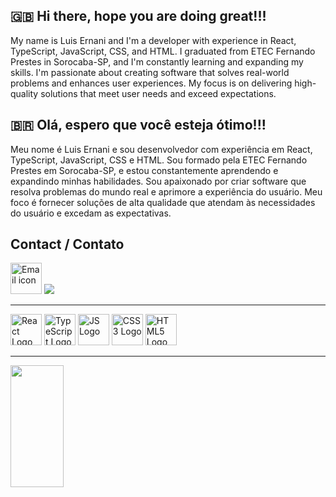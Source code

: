 ## 🇬🇧 Hi there, hope you are doing great!!!

My name is Luis Ernani and I'm a developer with experience in React, TypeScript, JavaScript, CSS, and HTML. I graduated from ETEC Fernando Prestes in Sorocaba-SP, and I'm constantly learning and expanding my skills. I'm passionate about creating software that solves real-world problems and enhances user experiences. My focus is on delivering high-quality solutions that meet user needs and exceed expectations.


## 🇧🇷 Olá, espero que você esteja ótimo!!!

Meu nome é Luis Ernani e sou desenvolvedor com experiência em React, TypeScript, JavaScript, CSS e HTML. Sou formado pela ETEC Fernando Prestes em Sorocaba-SP, e estou constantemente aprendendo e expandindo minhas habilidades. Sou apaixonado por criar software que resolva problemas do mundo real e aprimore a experiência do usuário. Meu foco é fornecer soluções de alta qualidade que atendam às necessidades do usuário e excedam as expectativas.


## Contact / Contato
<div>
    <p align="left">
        <a href="mailto:luisernani87@gmail.com"><img src="https://cdn-icons-png.flaticon.com/512/732/732200.png" alt="Email icon" width="50" height="50"/></a>    
        <a href="https://www.linkedin.com/in/luis-ernani-533ab09a/" target="_blank"><img src="https://img.shields.io/badge/-In-%230077B5?style=for-the-badge&logo=linkedin&logoColor=white" target="_blank"></a>
    </p>
</div>
<hr>
<div>
    <p align="left">
        <img src="https://cdn.jsdelivr.net/gh/devicons/devicon/icons/react/react-original.svg" alt="React Logo" height="50" width="50">        
        <img src="https://cdn.jsdelivr.net/gh/devicons/devicon/icons/typescript/typescript-original.svg" alt="TypeScript Logo" height="50" width="50">
        <img src="https://cdn.jsdelivr.net/gh/devicons/devicon/icons/javascript/javascript-original.svg" alt="JS Logo" height="50" width="50">        
        <img src="https://cdn.jsdelivr.net/gh/devicons/devicon/icons/css3/css3-original.svg" alt="CSS3 Logo" height="50" width="50">
        <img src="https://cdn.jsdelivr.net/gh/devicons/devicon/icons/html5/html5-original.svg" alt="HTML5 Logo" height="50" width="50">
    </p>
</div>
<hr>
<img width="41%" height="195px" src="https://github-readme-stats.vercel.app/api/top-langs/?username=luisernani&layout=compact&hide_border=true&title_color=00bfbf&text_color=00bfbf&bg_color=0d1117" />



